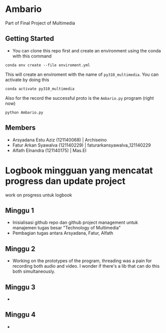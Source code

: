 # Ambario

Part of Final Project of Multimedia

## Getting Started

- You can clone this repo first and create an environment using the conda with this command

```
conda env create --file enviroment.yml
```

This will create an enviroment with the name of `py310_multimedia`. You can activate by doing this

```
conda activate py310_multimedia
```

Also for the record the successful proto is the `Ambario.py` program (right now)

```
python Ambario.py
```

## Members

- Arsyadana Estu Aziz (121140068) | Archiseino
- Fatur Arkan Syawalva (121140229) |
  faturarkansyawalva_121140229
- Alfath Elnandra (121140175) |
  Mas.El

# Logbook mingguan yang mencatat progress dan update project

work on progress untuk logbook

## Minggu 1

- Inisialisasi github repo dan github project management untuk manajemen tugas besar "Technology of Multimedia"
- Pembagian tugas antara Arsyadana, Fatur, Alfath

## Minggu 2

- Working on the prototypes of the program, threading was a pain for recording both audio and video. I wonder if there's a lib that can do this both simultaneously.

## Minggu 3

-

## Minggu 4

-

```

```
